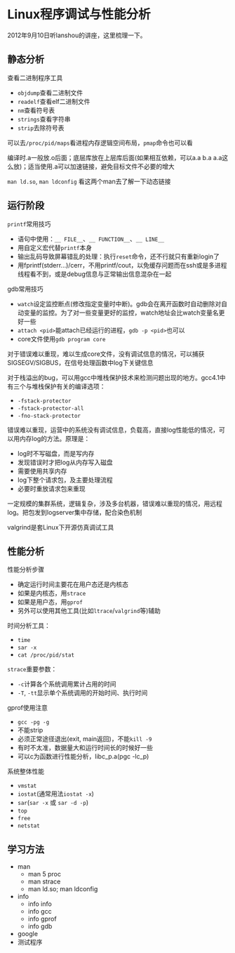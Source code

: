 # Linux程序调试与性能分析

2012年9月10日听lanshou的讲座，这里梳理一下。

## 静态分析

查看二进制程序工具
- `objdump`查看二进制文件
- `readelf`查看elf二进制文件
- `nm`查看符号表
- `strings`查看字符串
- `strip`去除符号表

可以去`/proc/pid/maps`看进程内存逻辑空间布局，`pmap`命令也可以看

编译时.a一般放.o后面；底层库放在上层库后面(如果相互依赖，可以a.a b.a a.a这么放)；适当使用.a可以加速链接，避免目标文件不必要的增大

`man ld.so`, `man ldconfig` 看这两个man去了解一下动态链接

## 运行阶段

`printf`常用技巧
- 语句中使用：`__ FILE__`、`__ FUNCTION__`、`__ LINE__`
- 用自定义宏代替`printf`本身
- 输出乱码导致屏幕错乱的处理：执行`reset`命令，还不行就只有重新login了
- 用fprintf(stderr...)/cerr，不用printf/cout，以免缓存问题而在ssh或是多进程线程看不到，或是debug信息与正常输出信息混杂在一起

gdb常用技巧
- `watch`设定监控断点(修改指定变量时中断)。gdb会在离开函数时自动删除对自动变量的监控。为了对一些变量更好的监控，watch地址会比watch变量名更好一些
- `attach <pid>`能attach已经运行的进程，`gdb -p <pid>`也可以
- core文件使用`gdb program core`

对于错误难以重现，难以生成core文件，没有调试信息的情况，可以捕获SIGSEGV/SIGBUS，在信号处理函数中log下关键信息

对于栈溢出的bug，可以用gcc中堆栈保护技术来检测问题出现的地方。gcc4.1中有三个与堆栈保护有关的编译选项：
- `-fstack-protector`
- `-fstack-protector-all`
- `-fno-stack-protector`

错误难以重现，运营中的系统没有调试信息，负载高，直接log性能低的情况，可以用内存log的方法。原理是：
- log时不写磁盘，而是写内存
- 发现错误时才把log从内存写入磁盘
- 需要使用共享内存
- log下整个请求包，及主要处理流程
- 必要时重放请求包来重现

一定规模的集群系统，逻辑复杂，涉及多台机器，错误难以重现的情况，用远程log。把包发到logserver集中存储，配合染色机制

valgrind是套Linux下开源仿真调试工具

## 性能分析

性能分析步骤
- 确定运行时间主要花在用户态还是内核态
- 如果是内核态，用`strace`
- 如果是用户态，用`gprof`
- 另外可以使用其他工具(比如`ltrace`/`valgrind`等)辅助

时间分析工具：
- `time`
- `sar -x`
- `cat /proc/pid/stat`

`strace`重要参数：
- `-c`计算各个系统调用累计占用的时间
- `-T`, `-tt`显示单个系统调用的开始时间、执行时间

gprof使用注意
- `gcc -pg -g`
- 不能strip
- 必须正常途径退出(exit, main返回)，不能`kill -9`
- 有时不太准，数据量大和运行时间长的时候好一些
- 可以c为函数进行性能分析，libc_p.a(pgc -lc_p)

系统整体性能
- `vmstat`
- `iostat`(通常用法`iostat -x`)
- `sar`(`sar -x` 或 `sar -d -p`)
- `top`
- `free`
- `netstat`

## 学习方法
- man
    * man 5 proc
    * man strace
    * man ld.so; man ldconfig
- info
    * info info
    * info gcc
    * info gprof
    * info gdb
- google
- 测试程序


